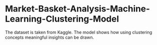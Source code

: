 # Market-Basket-Analysis-Machine-Learning-Clustering-Model
The dataset is taken from Kaggle. The model shows how using clustering concepts meaningful insights can be drawn.
